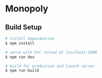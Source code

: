 # Monopoly

## Build Setup

```bash
# install dependencies
$ npm install

# serve with hot reload at localhost:3000
$ npm run dev

# build for production and launch server
$ npm run build
```
